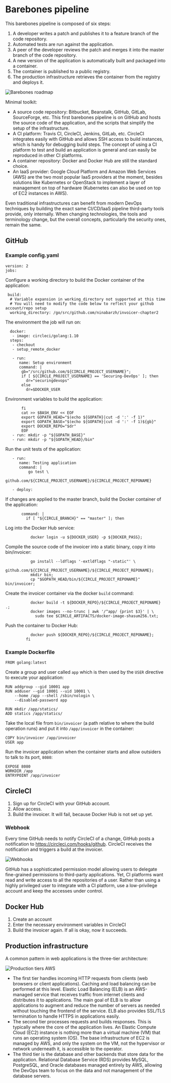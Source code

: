 # Barebones pipeline

This barebones pipeline is composed of six steps:

1. A developer writes a patch and publishes it to a feature branch of the code repository.
2. Automated tests are run against the application.
3. A peer of the developer reviews the patch and merges it into the master branch of the code repository.
4. A new version of the application is automatically built and packaged into a container.
5. The container is published to a public registry.
6. The production infrastructure retrieves the container from the registry and deploys it.

![Barebones roadmap](../../_static/images/barebones1.png)

Minimal toolkit:

* A source code repository: Bitbucket, Beanstalk, GitHub, GitLab, SourceForge, etc. This first barebones pipeline is on GitHub and hosts the source code of the application, and the scripts that simplify the setup of the infrastructure.
* A CI platform: Travis CI, CircleCI, Jenkins, GitLab, etc. CircleCI integrates easily with GitHub and allows SSH access to build instances, which is handy for debugging build steps. The concept of using a CI platform to test and build an application is general and can easily be reproduced in other CI platforms.
* A container repository: Docker and Docker Hub are still the standard choice.
* An IaaS provider: Google Cloud Platform and Amazon Web Services (AWS) are the two most popular IaaS providers at the moment, besides solutions like Kubernetes or OpenStack to implement a layer of management on top of hardware (Kubernetes can also be used on top of EC2 instances in AWS).

Even traditional infrastructures can benefit from modern DevOps techniques by building the exact same CI/CD/IaaS pipeline third-party tools provide, only internally. When changing technologies, the tools and terminology change, but the overall concepts, particularly the security ones, remain the same.

## GitHub

### Example config.yaml

```text
version: 2
jobs:
```

Configure a working directory to build the Docker container of the application:
```text
 build:
  # Variable expansion in working_directory not supported at this time
  # You will need to modify the code below to reflect your github account/repo setup
  working_directory: /go/src/github.com/ninabarzh/invoicer-chapter2
```

The environment the job will run on:
```text  
  docker:
   - image: circleci/golang:1.10
  steps:
   - checkout
   - setup_remote_docker

   - run: 
      name: Setup environment
      command: |
       gb="/src/github.com/${CIRCLE_PROJECT_USERNAME}";
       if [ ${CIRCLE_PROJECT_USERNAME} == 'Securing-DevOps' ]; then
         dr="securingdevops"
       else
         dr=$DOCKER_USER
```

Environment variables to build the application:
```text
       fi
       cat >> $BASH_ENV << EOF
       export GOPATH_HEAD="$(echo ${GOPATH}|cut -d ':' -f 1)"
       export GOPATH_BASE="$(echo ${GOPATH}|cut -d ':' -f 1)${gb}"
       export DOCKER_REPO="$dr"
       EOF
   - run: mkdir -p "${GOPATH_BASE}"
   - run: mkdir -p "${GOPATH_HEAD}/bin"
```

Run the unit tests of the application:
```text       
   - run:
      name: Testing application
      command: |
          go test \
          github.com/${CIRCLE_PROJECT_USERNAME}/${CIRCLE_PROJECT_REPONAME}

   - deploy:
```

If changes are applied to the master branch, build the Docker container of the application:
```text
       command: |
         if [ "${CIRCLE_BRANCH}" == "master" ]; then
```

Log into the Docker Hub service:
```text         
           docker login -u ${DOCKER_USER} -p ${DOCKER_PASS};
```

Compile the source code of the invoicer into a static binary, copy it into bin/invoicer:
```text
           go install --ldflags '-extldflags "-static"' \
           github.com/${CIRCLE_PROJECT_USERNAME}/${CIRCLE_PROJECT_REPONAME};
           mkdir bin;
           cp "$GOPATH_HEAD/bin/${CIRCLE_PROJECT_REPONAME}" bin/invoicer;
```

Create the invoicer container via the docker `build` command:
```text
           docker build -t ${DOCKER_REPO}/${CIRCLE_PROJECT_REPONAME} .;
           docker images --no-trunc | awk '/^app/ {print $3}' | \
             sudo tee $CIRCLE_ARTIFACTS/docker-image-shasum256.txt;
```

Push the container to Docker Hub:
```text
           docker push ${DOCKER_REPO}/${CIRCLE_PROJECT_REPONAME};
         fi
```

### Example Dockerfile

```text
FROM golang:latest
```

Create a group and user called `app` which is then used by the `USER` directive to execute your application:
```text
RUN addgroup --gid 10001 app
RUN adduser --gid 10001 --uid 10001 \
    --home /app --shell /sbin/nologin \
    --disabled-password app

RUN mkdir /app/statics/
ADD statics /app/statics/
```

Take the local file from `bin/invoicer` (a path relative to where the build operation runs) and put it into `/app/invoicer` in the container:
```text
COPY bin/invoicer /app/invoicer
USER app
```

Run the invoicer application when the container starts and allow outsiders to talk to its port, `8080`:
```text
EXPOSE 8080
WORKDIR /app
ENTRYPOINT /app/invoicer
```

## CircleCI

1. Sign up for CircleCI with your GitHub account.
2. Allow access.
2. Build the invoicer. It will fail, because Docker Hub is not set up yet.

### Webhook

Every time GitHub needs to notify CircleCI of a change, GitHub posts a notification to https://circleci.com/hooks/github. CircleCI receives the notification and triggers a build at the invoicer.

![Webhooks](../../_static/images/webhooks.png)

GitHub has a sophisticated permission model allowing users to delegate fine-grained permissions to third-party applications. Yet, CI platforms want read and write access to all the repositories of a user. Rather than using a highly privileged user to integrate with a CI platform, use a low-privilege account and keep the accesses under control.

## Docker Hub

1. Create an account
2. Enter the necessary environment variables in CircleCI
3. Build the invoicer again. If all is okay, now it succeeds.

## Production infrastructure

A common pattern in web applications is the three-tier architecture:

![Production tiers AWS](../../_static/images/production-tiers-aws.png)

* The first tier handles incoming HTTP requests from clients (web browsers or client applications). Caching and load balancing can be performed at this level. Elastic Load Balancing (ELB) is an AWS-managed service that receives traffic from internet clients and distributes it to applications. The main goal of ELB is to allow applications to augment and reduce the number of servers as needed without touching the frontend of the service. ELB also provides SSL/TLS termination to handle HTTPS in applications easily.
* The second tier processes requests and builds responses. This is typically where the core of the application lives. An Elastic Compute Cloud (EC2) instance is nothing more than a virtual machine (VM) that runs an operating system (OS). The base infrastructure of EC2 is managed by AWS, and only the system on the VM, not the hypervisor or network underneath it, is accessible to the operator.
* The third tier is the database and other backends that store data for the application. Relational Database Service (RDS) provides MySQL, PostgreSQL, and Oracle databases managed entirely by AWS, allowing the DevOps team to focus on the data and not management of the database servers.


